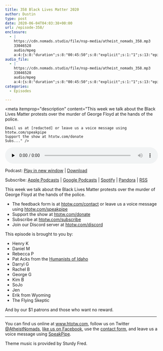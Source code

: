 ```yaml
---
title: 358 Black Lives Matter 2020
author: Dustin
type: post
date: 2020-06-04T04:03:38+00:00
url: /episode-358/
enclosure:
  - |
    https://cdn.nomads.studio/file/nsp-media/atheist_nomads_358.mp3
    33046528
    audio/mpeg
    a:4:{s:8:"duration";s:8:"00:45:50";s:8:"explicit";s:1:"1";s:13:"episode_title";s:23:"Black Lives Matter 2020";s:10:"episode_no";s:3:"358";}
audio_file:
  - |
    https://cdn.nomads.studio/file/nsp-media/atheist_nomads_358.mp3
    33046528
    audio/mpeg
    a:4:{s:8:"duration";s:8:"00:45:50";s:8:"explicit";s:1:"1";s:13:"episode_title";s:23:"Black Lives Matter 2020";s:10:"episode_no";s:3:"358";}
categories:
  - Episodes

---
```

<div itemscope itemtype="http://schema.org/AudioObject">
  <meta itemprop="name" content="358 Black Lives Matter 2020" />
  
  <meta itemprop="uploadDate" content="2020-06-03T22:03:38-06:00" />
  
  <meta itemprop="encodingFormat" content="audio/mpeg" />
  
  <meta itemprop="duration" content="PT45M50S" />
  
  <meta itemprop="description" content="This week we talk about the Black Lives Matter protests over the murder of George Floyd at the hands of the police.



 	Email us at [redacted] or leave us a voice message using htotw.com/speakpipe
 	Support the show at htotw.com/donate
 	Subs..." />
  
  <meta itemprop="contentUrl" content="https://dts.podtrac.com/redirect.mp3/cdn.nomads.studio/file/nsp-media/atheist_nomads_358.mp3" />
  
  <meta itemprop="contentSize" content="31.5" />
  </p> 
  
  <div class="powerpress_player" id="powerpress_player_8621">
    <audio class="wp-audio-shortcode" id="audio-4439-365" preload="none" style="width: 100%;" controls="controls"><source type="audio/mpeg" src="https://dts.podtrac.com/redirect.mp3/cdn.nomads.studio/file/nsp-media/atheist_nomads_358.mp3?_=365" /><a href="https://dts.podtrac.com/redirect.mp3/cdn.nomads.studio/file/nsp-media/atheist_nomads_358.mp3">https://dts.podtrac.com/redirect.mp3/cdn.nomads.studio/file/nsp-media/atheist_nomads_358.mp3</a></audio>
  </div>
</div>

<p class="powerpress_links powerpress_links_mp3">
  Podcast: <a href="https://dts.podtrac.com/redirect.mp3/cdn.nomads.studio/file/nsp-media/atheist_nomads_358.mp3" class="powerpress_link_pinw" target="_blank" title="Play in new window" onclick="return powerpress_pinw('https://htotw.com/?powerpress_pinw=4439-podcast');" rel="nofollow">Play in new window</a> | <a href="https://dts.podtrac.com/redirect.mp3/cdn.nomads.studio/file/nsp-media/atheist_nomads_358.mp3" class="powerpress_link_d" title="Download" rel="nofollow" download="atheist_nomads_358.mp3">Download</a>
</p>

<p class="powerpress_links powerpress_subscribe_links">
  Subscribe: <a href="https://podcasts.apple.com/us/podcast/humanists-take-on-the-world/id530050098?mt=2&ls=1" class="powerpress_link_subscribe powerpress_link_subscribe_itunes" target="_blank" title="Subscribe on Apple Podcasts" rel="nofollow">Apple Podcasts</a> | <a href="https://www.google.com/podcasts?feed=aHR0cDovL2F0aGVpc3Rub21hZHMubGlic3luLmNvbS9yc3M%3D" class="powerpress_link_subscribe powerpress_link_subscribe_googleplay" target="_blank" title="Subscribe on Google Podcasts" rel="nofollow">Google Podcasts</a> | <a href="https://open.spotify.com/show/3LzK2xZGike6Tc1GEMtMbr?si=LieN9SNuTpq96smuaUsH8A" class="powerpress_link_subscribe powerpress_link_subscribe_spotify" target="_blank" title="Subscribe on Spotify" rel="nofollow">Spotify</a> | <a href="https://www.pandora.com/podcast/atheist-nomads/PC:10122?corr=62071012&part=ug" class="powerpress_link_subscribe powerpress_link_subscribe_pandora" target="_blank" title="Subscribe on Pandora" rel="nofollow">Pandora</a> | <a href="https://htotw.com/feed/podcast/" class="powerpress_link_subscribe powerpress_link_subscribe_rss" target="_blank" title="Subscribe via RSS" rel="nofollow">RSS</a>
</p>

This week we talk about the Black Lives Matter protests over the murder of George Floyd at the hands of the police.

<!--more-->

  * The feedback form is at [htotw.com/contact](https://htotw.com/contact) or leave us a voice message using <a href="https://htotw.com/speakpipe" target="_blank" rel="noopener noreferrer">htotw.com/speakpipe</a>
  * Support the show at <a href="https://htotw.com/donate" target="_blank" rel="payment noopener noreferrer">htotw.com/donate</a>
  * Subscribe at <a href="https://htotw.com/subscribe" target="_blank" rel="noopener noreferrer">htotw.com/subscribe</a>
  * Join our Discord server at <a href="https://htotw.com/discord" target="_blank" rel="noopener noreferrer">htotw.com/discord</a>

This episode is brought to you by:

  * Henry K
  * Daniel M
  * Rebecca P
  * Pat Acks from the <a href="https://www.humanistsofidaho.org" target="_blank" rel="noopener noreferrer">Humanists of Idaho</a>
  * Darryl G
  * Rachel B
  * George G
  * Kim B
  * SoJo
  * Jen
  * Erik from Wyoming
  * The Flying Skeptic

And by our $1 patrons and those who want no reward.

<hr width="500" />

You can find us online at <a href="https://www.htotw.com/" target="_blank" rel="noopener noreferrer">www.htotw.com</a>, follow us on Twitter <a href="https://twitter.com/AtheistNomads" target="_blank" rel="noopener noreferrer">@AtheistNomads</a>, <a href="https://htotw.com/facebook" target="_blank" rel="noopener noreferrer">like us on Facebook</a>, use the [contact form](https://htotw.com/contact), and leave us a voice message using <a href="https://htotw.com/speakpipe" target="_blank" rel="noopener noreferrer">SpeakPipe</a>.

Theme music is provided by Sturdy Fred.